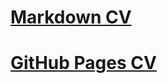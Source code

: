 # [Markdown CV](https://frontenderboy.github.io/rsschool-cv/cv)

# [GitHub Pages CV](https://frontenderboy.github.io/rsschool-cv/)